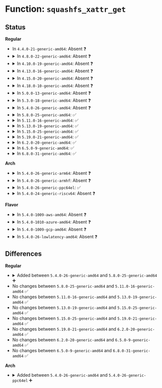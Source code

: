 # Function: <code>squashfs_xattr_get</code>

## Status
<b>Regular</b>
<ul>
<li>
In <code>4.4.0-21-generic-amd64</code>: Absent ❓
</li>
<li>
<details>
<summary>In <code>4.8.0-22-generic-amd64</code>: Absent ❓</summary>

```json
{
  "name": "squashfs_xattr_get",
  "collision_type": "Unique Static",
  "inline_type": "Full",
  "funcs": [
    {
      "addr": 18446744071582144505,
      "name": "squashfs_xattr_get",
      "external": false,
      "loc": "fs/squashfs/xattr.c:118",
      "file": "fs/squashfs/xattr.c",
      "inline": "not declared, inlined",
      "caller_inline": [
        "fs/squashfs/xattr.c:squashfs_xattr_handler_get"
      ],
      "caller_func": []
    }
  ],
  "symbols": []
}
```
</details>
</li>
<li>
<details>
<summary>In <code>4.10.0-19-generic-amd64</code>: Absent ❓</summary>

```json
{
  "name": "squashfs_xattr_get",
  "collision_type": "Unique Static",
  "inline_type": "Full",
  "funcs": [
    {
      "addr": 18446744071582234025,
      "name": "squashfs_xattr_get",
      "external": false,
      "loc": "fs/squashfs/xattr.c:118",
      "file": "fs/squashfs/xattr.c",
      "inline": "not declared, inlined",
      "caller_inline": [
        "fs/squashfs/xattr.c:squashfs_xattr_handler_get"
      ],
      "caller_func": []
    }
  ],
  "symbols": []
}
```
</details>
</li>
<li>
<details>
<summary>In <code>4.13.0-16-generic-amd64</code>: Absent ❓</summary>

```json
{
  "name": "squashfs_xattr_get",
  "collision_type": "Unique Static",
  "inline_type": "Full",
  "funcs": [
    {
      "addr": 18446744071582318809,
      "name": "squashfs_xattr_get",
      "external": false,
      "loc": "fs/squashfs/xattr.c:118",
      "file": "fs/squashfs/xattr.c",
      "inline": "not declared, inlined",
      "caller_inline": [
        "fs/squashfs/xattr.c:squashfs_xattr_handler_get"
      ],
      "caller_func": []
    }
  ],
  "symbols": []
}
```
</details>
</li>
<li>
<details>
<summary>In <code>4.15.0-20-generic-amd64</code>: Absent ❓</summary>

```json
{
  "name": "squashfs_xattr_get",
  "collision_type": "Unique Static",
  "inline_type": "Full",
  "funcs": [
    {
      "addr": 18446744071582468201,
      "name": "squashfs_xattr_get",
      "external": false,
      "loc": "fs/squashfs/xattr.c:118",
      "file": "fs/squashfs/xattr.c",
      "inline": "not declared, inlined",
      "caller_inline": [
        "fs/squashfs/xattr.c:squashfs_xattr_handler_get"
      ],
      "caller_func": []
    }
  ],
  "symbols": []
}
```
</details>
</li>
<li>
<details>
<summary>In <code>4.18.0-10-generic-amd64</code>: Absent ❓</summary>

```json
{
  "name": "squashfs_xattr_get",
  "collision_type": "Unique Static",
  "inline_type": "Full",
  "funcs": [
    {
      "addr": 18446744071582659248,
      "name": "squashfs_xattr_get",
      "external": false,
      "loc": "fs/squashfs/xattr.c:118",
      "file": "fs/squashfs/xattr.c",
      "inline": "not declared, inlined",
      "caller_inline": [
        "fs/squashfs/xattr.c:squashfs_xattr_handler_get"
      ],
      "caller_func": []
    }
  ],
  "symbols": []
}
```
</details>
</li>
<li>
<details>
<summary>In <code>5.0.0-13-generic-amd64</code>: Absent ❓</summary>

```json
{
  "name": "squashfs_xattr_get",
  "collision_type": "Unique Static",
  "inline_type": "Full",
  "funcs": [
    {
      "addr": 18446744071582761136,
      "name": "squashfs_xattr_get",
      "external": false,
      "loc": "fs/squashfs/xattr.c:118",
      "file": "fs/squashfs/xattr.c",
      "inline": "not declared, inlined",
      "caller_inline": [
        "fs/squashfs/xattr.c:squashfs_xattr_handler_get"
      ],
      "caller_func": []
    }
  ],
  "symbols": []
}
```
</details>
</li>
<li>
<details>
<summary>In <code>5.3.0-18-generic-amd64</code>: Absent ❓</summary>

```json
{
  "name": "squashfs_xattr_get",
  "collision_type": "Unique Static",
  "inline_type": "Full",
  "funcs": [
    {
      "addr": 18446744071582935393,
      "name": "squashfs_xattr_get",
      "external": false,
      "loc": "fs/squashfs/xattr.c:105",
      "file": "fs/squashfs/xattr.c",
      "inline": "not declared, inlined",
      "caller_inline": [
        "fs/squashfs/xattr.c:squashfs_xattr_handler_get"
      ],
      "caller_func": []
    }
  ],
  "symbols": []
}
```
</details>
</li>
<li>
<details>
<summary>In <code>5.4.0-26-generic-amd64</code>: Absent ❓</summary>

```json
{
  "name": "squashfs_xattr_get",
  "collision_type": "Unique Static",
  "inline_type": "Full",
  "funcs": [
    {
      "addr": 18446744071583042017,
      "name": "squashfs_xattr_get",
      "external": false,
      "loc": "fs/squashfs/xattr.c:105",
      "file": "fs/squashfs/xattr.c",
      "inline": "not declared, inlined",
      "caller_inline": [
        "fs/squashfs/xattr.c:squashfs_xattr_handler_get"
      ],
      "caller_func": []
    }
  ],
  "symbols": []
}
```
</details>
</li>
<li>
<details>
<summary>In <code>5.8.0-25-generic-amd64</code>: ✅</summary>

```c
int squashfs_xattr_get(struct inode * inode, int name_index, const char * name, void * buffer, size_t buffer_size)
```

```json
{
  "name": "squashfs_xattr_get",
  "collision_type": "Unique Static",
  "inline_type": "No",
  "funcs": [
    {
      "addr": 18446744071583359920,
      "name": "squashfs_xattr_get",
      "external": false,
      "loc": "fs/squashfs/xattr.c:105",
      "file": "fs/squashfs/xattr.c",
      "inline": "seen, unknown",
      "caller_inline": [],
      "caller_func": [
        "fs/squashfs/xattr.c:squashfs_xattr_handler_get"
      ]
    }
  ],
  "symbols": [
    {
      "addr": 18446744071583359920,
      "name": "squashfs_xattr_get",
      "section": ".text",
      "bind": "STB_LOCAL",
      "size": 654
    }
  ]
}
```
</details>
</li>
<li>
<details>
<summary>In <code>5.11.0-16-generic-amd64</code>: ✅</summary>

```c
int squashfs_xattr_get(struct inode * inode, int name_index, const char * name, void * buffer, size_t buffer_size)
```

```json
{
  "name": "squashfs_xattr_get",
  "collision_type": "Unique Static",
  "inline_type": "No",
  "funcs": [
    {
      "addr": 18446744071583475984,
      "name": "squashfs_xattr_get",
      "external": false,
      "loc": "fs/squashfs/xattr.c:105",
      "file": "fs/squashfs/xattr.c",
      "inline": "seen, unknown",
      "caller_inline": [],
      "caller_func": [
        "fs/squashfs/xattr.c:squashfs_xattr_handler_get"
      ]
    }
  ],
  "symbols": [
    {
      "addr": 18446744071583475984,
      "name": "squashfs_xattr_get",
      "section": ".text",
      "bind": "STB_LOCAL",
      "size": 654
    }
  ]
}
```
</details>
</li>
<li>
<details>
<summary>In <code>5.13.0-19-generic-amd64</code>: ✅</summary>

```c
int squashfs_xattr_get(struct inode * inode, int name_index, const char * name, void * buffer, size_t buffer_size)
```

```json
{
  "name": "squashfs_xattr_get",
  "collision_type": "Unique Static",
  "inline_type": "No",
  "funcs": [
    {
      "addr": 18446744071583498192,
      "name": "squashfs_xattr_get",
      "external": false,
      "loc": "fs/squashfs/xattr.c:105",
      "file": "fs/squashfs/xattr.c",
      "inline": "seen, unknown",
      "caller_inline": [],
      "caller_func": [
        "fs/squashfs/xattr.c:squashfs_xattr_handler_get"
      ]
    }
  ],
  "symbols": [
    {
      "addr": 18446744071583498192,
      "name": "squashfs_xattr_get",
      "section": ".text",
      "bind": "STB_LOCAL",
      "size": 654
    }
  ]
}
```
</details>
</li>
<li>
<details>
<summary>In <code>5.15.0-25-generic-amd64</code>: ✅</summary>

```c
int squashfs_xattr_get(struct inode * inode, int name_index, const char * name, void * buffer, size_t buffer_size)
```

```json
{
  "name": "squashfs_xattr_get",
  "collision_type": "Unique Static",
  "inline_type": "No",
  "funcs": [
    {
      "addr": 18446744071583853120,
      "name": "squashfs_xattr_get",
      "external": false,
      "loc": "fs/squashfs/xattr.c:105",
      "file": "fs/squashfs/xattr.c",
      "inline": "seen, unknown",
      "caller_inline": [],
      "caller_func": [
        "fs/squashfs/xattr.c:squashfs_xattr_handler_get"
      ]
    }
  ],
  "symbols": [
    {
      "addr": 18446744071583853120,
      "name": "squashfs_xattr_get",
      "section": ".text",
      "bind": "STB_LOCAL",
      "size": 654
    }
  ]
}
```
</details>
</li>
<li>
<details>
<summary>In <code>5.19.0-21-generic-amd64</code>: ✅</summary>

```c
int squashfs_xattr_get(struct inode * inode, int name_index, const char * name, void * buffer, size_t buffer_size)
```

```json
{
  "name": "squashfs_xattr_get",
  "collision_type": "Unique Static",
  "inline_type": "No",
  "funcs": [
    {
      "addr": 18446744071584423216,
      "name": "squashfs_xattr_get",
      "external": false,
      "loc": "fs/squashfs/xattr.c:105",
      "file": "fs/squashfs/xattr.c",
      "inline": "seen, unknown",
      "caller_inline": [],
      "caller_func": [
        "fs/squashfs/xattr.c:squashfs_xattr_handler_get"
      ]
    }
  ],
  "symbols": [
    {
      "addr": 18446744071584423216,
      "name": "squashfs_xattr_get",
      "section": ".text",
      "bind": "STB_LOCAL",
      "size": 718
    }
  ]
}
```
</details>
</li>
<li>
<details>
<summary>In <code>6.2.0-20-generic-amd64</code>: ✅</summary>

```c
int squashfs_xattr_get(struct inode * inode, int name_index, const char * name, void * buffer, size_t buffer_size)
```

```json
{
  "name": "squashfs_xattr_get",
  "collision_type": "Unique Static",
  "inline_type": "No",
  "funcs": [
    {
      "addr": 18446744071585083888,
      "name": "squashfs_xattr_get",
      "external": false,
      "loc": "fs/squashfs/xattr.c:105",
      "file": "fs/squashfs/xattr.c",
      "inline": "seen, unknown",
      "caller_inline": [],
      "caller_func": [
        "fs/squashfs/xattr.c:squashfs_xattr_handler_get"
      ]
    }
  ],
  "symbols": [
    {
      "addr": 18446744071585083888,
      "name": "squashfs_xattr_get",
      "section": ".text",
      "bind": "STB_LOCAL",
      "size": 718
    }
  ]
}
```
</details>
</li>
<li>
<details>
<summary>In <code>6.5.0-9-generic-amd64</code>: ✅</summary>

```c
int squashfs_xattr_get(struct inode * inode, int name_index, const char * name, void * buffer, size_t buffer_size)
```

```json
{
  "name": "squashfs_xattr_get",
  "collision_type": "Unique Static",
  "inline_type": "No",
  "funcs": [
    {
      "addr": 18446744071585313504,
      "name": "squashfs_xattr_get",
      "external": false,
      "loc": "fs/squashfs/xattr.c:105",
      "file": "fs/squashfs/xattr.c",
      "inline": "seen, unknown",
      "caller_inline": [],
      "caller_func": [
        "fs/squashfs/xattr.c:squashfs_xattr_handler_get"
      ]
    }
  ],
  "symbols": [
    {
      "addr": 18446744071585313504,
      "name": "squashfs_xattr_get",
      "section": ".text",
      "bind": "STB_LOCAL",
      "size": 718
    }
  ]
}
```
</details>
</li>
<li>
<details>
<summary>In <code>6.8.0-31-generic-amd64</code>: ✅</summary>

```c
int squashfs_xattr_get(struct inode * inode, int name_index, const char * name, void * buffer, size_t buffer_size)
```

```json
{
  "name": "squashfs_xattr_get",
  "collision_type": "Unique Static",
  "inline_type": "No",
  "funcs": [
    {
      "addr": 18446744071585547952,
      "name": "squashfs_xattr_get",
      "external": false,
      "loc": "fs/squashfs/xattr.c:105",
      "file": "fs/squashfs/xattr.c",
      "inline": "seen, unknown",
      "caller_inline": [],
      "caller_func": [
        "fs/squashfs/xattr.c:squashfs_xattr_handler_get"
      ]
    }
  ],
  "symbols": [
    {
      "addr": 18446744071585547952,
      "name": "squashfs_xattr_get",
      "section": ".text",
      "bind": "STB_LOCAL",
      "size": 718
    }
  ]
}
```
</details>
</li>
</ul>
<b>Arch</b>
<ul>
<li>
<details>
<summary>In <code>5.4.0-26-generic-arm64</code>: Absent ❓</summary>

```json
{
  "name": "squashfs_xattr_get",
  "collision_type": "Unique Static",
  "inline_type": "Full",
  "funcs": [
    {
      "addr": 18446603336494738232,
      "name": "squashfs_xattr_get",
      "external": false,
      "loc": "fs/squashfs/xattr.c:105",
      "file": "fs/squashfs/xattr.c",
      "inline": "not declared, inlined",
      "caller_inline": [
        "fs/squashfs/xattr.c:squashfs_xattr_handler_get"
      ],
      "caller_func": []
    }
  ],
  "symbols": []
}
```
</details>
</li>
<li>
<details>
<summary>In <code>5.4.0-26-generic-armhf</code>: Absent ❓</summary>

```json
{
  "name": "squashfs_xattr_get",
  "collision_type": "Unique Static",
  "inline_type": "Full",
  "funcs": [
    {
      "addr": 3228173684,
      "name": "squashfs_xattr_get",
      "external": false,
      "loc": "fs/squashfs/xattr.c:105",
      "file": "fs/squashfs/xattr.c",
      "inline": "not declared, inlined",
      "caller_inline": [
        "fs/squashfs/xattr.c:squashfs_xattr_handler_get"
      ],
      "caller_func": []
    }
  ],
  "symbols": []
}
```
</details>
</li>
<li>
<details>
<summary>In <code>5.4.0-26-generic-ppc64el</code>: ✅</summary>

```c
int squashfs_xattr_get(struct inode * inode, int name_index, const char * name, void * buffer, size_t buffer_size)
```

```json
{
  "name": "squashfs_xattr_get",
  "collision_type": "Unique Static",
  "inline_type": "No",
  "funcs": [
    {
      "addr": 13835058055288564320,
      "name": "squashfs_xattr_get",
      "external": false,
      "loc": "fs/squashfs/xattr.c:105",
      "file": "fs/squashfs/xattr.c",
      "inline": "seen, unknown",
      "caller_inline": [],
      "caller_func": [
        "fs/squashfs/xattr.c:squashfs_xattr_handler_get"
      ]
    }
  ],
  "symbols": [
    {
      "addr": 13835058055288564320,
      "name": "squashfs_xattr_get",
      "section": ".text",
      "bind": "STB_LOCAL",
      "size": 872
    }
  ]
}
```
</details>
</li>
<li>
<details>
<summary>In <code>5.4.0-24-generic-riscv64</code>: Absent ❓</summary>

```json
{
  "name": "squashfs_xattr_get",
  "collision_type": "Unique Static",
  "inline_type": "Full",
  "funcs": [
    {
      "addr": 18446743936274084632,
      "name": "squashfs_xattr_get",
      "external": false,
      "loc": "fs/squashfs/xattr.c:105",
      "file": "fs/squashfs/xattr.c",
      "inline": "not declared, inlined",
      "caller_inline": [
        "fs/squashfs/xattr.c:squashfs_xattr_handler_get"
      ],
      "caller_func": []
    }
  ],
  "symbols": []
}
```
</details>
</li>
</ul>
<b>Flavor</b>
<ul>
<li>
<details>
<summary>In <code>5.4.0-1009-aws-amd64</code>: Absent ❓</summary>

```json
{
  "name": "squashfs_xattr_get",
  "collision_type": "Unique Static",
  "inline_type": "Full",
  "funcs": [
    {
      "addr": 18446744071583010753,
      "name": "squashfs_xattr_get",
      "external": false,
      "loc": "fs/squashfs/xattr.c:105",
      "file": "fs/squashfs/xattr.c",
      "inline": "not declared, inlined",
      "caller_inline": [
        "fs/squashfs/xattr.c:squashfs_xattr_handler_get"
      ],
      "caller_func": []
    }
  ],
  "symbols": []
}
```
</details>
</li>
<li>
<details>
<summary>In <code>5.4.0-1010-azure-amd64</code>: Absent ❓</summary>

```json
{
  "name": "squashfs_xattr_get",
  "collision_type": "Unique Static",
  "inline_type": "Full",
  "funcs": [
    {
      "addr": 18446744071582947905,
      "name": "squashfs_xattr_get",
      "external": false,
      "loc": "fs/squashfs/xattr.c:105",
      "file": "fs/squashfs/xattr.c",
      "inline": "not declared, inlined",
      "caller_inline": [
        "fs/squashfs/xattr.c:squashfs_xattr_handler_get"
      ],
      "caller_func": []
    }
  ],
  "symbols": []
}
```
</details>
</li>
<li>
<details>
<summary>In <code>5.4.0-1009-gcp-amd64</code>: Absent ❓</summary>

```json
{
  "name": "squashfs_xattr_get",
  "collision_type": "Unique Static",
  "inline_type": "Full",
  "funcs": [
    {
      "addr": 18446744071582999361,
      "name": "squashfs_xattr_get",
      "external": false,
      "loc": "fs/squashfs/xattr.c:105",
      "file": "fs/squashfs/xattr.c",
      "inline": "not declared, inlined",
      "caller_inline": [
        "fs/squashfs/xattr.c:squashfs_xattr_handler_get"
      ],
      "caller_func": []
    }
  ],
  "symbols": []
}
```
</details>
</li>
<li>
<details>
<summary>In <code>5.4.0-26-lowlatency-amd64</code>: Absent ❓</summary>

```json
{
  "name": "squashfs_xattr_get",
  "collision_type": "Unique Static",
  "inline_type": "Full",
  "funcs": [
    {
      "addr": 18446744071583088593,
      "name": "squashfs_xattr_get",
      "external": false,
      "loc": "fs/squashfs/xattr.c:105",
      "file": "fs/squashfs/xattr.c",
      "inline": "not declared, inlined",
      "caller_inline": [
        "fs/squashfs/xattr.c:squashfs_xattr_handler_get"
      ],
      "caller_func": []
    }
  ],
  "symbols": []
}
```
</details>
</li>
</ul>

## Differences
<b>Regular</b>
<ul>
<li>
<details>
<summary>Added between <code>5.4.0-26-generic-amd64</code> and <code>5.8.0-25-generic-amd64</code> ➕</summary>

```c
int squashfs_xattr_get(struct inode * inode, int name_index, const char * name, void * buffer, size_t buffer_size)
```
</details>
</li>
<li>
No changes between <code>5.8.0-25-generic-amd64</code> and <code>5.11.0-16-generic-amd64</code> ✅
</li>
<li>
No changes between <code>5.11.0-16-generic-amd64</code> and <code>5.13.0-19-generic-amd64</code> ✅
</li>
<li>
No changes between <code>5.13.0-19-generic-amd64</code> and <code>5.15.0-25-generic-amd64</code> ✅
</li>
<li>
No changes between <code>5.15.0-25-generic-amd64</code> and <code>5.19.0-21-generic-amd64</code> ✅
</li>
<li>
No changes between <code>5.19.0-21-generic-amd64</code> and <code>6.2.0-20-generic-amd64</code> ✅
</li>
<li>
No changes between <code>6.2.0-20-generic-amd64</code> and <code>6.5.0-9-generic-amd64</code> ✅
</li>
<li>
No changes between <code>6.5.0-9-generic-amd64</code> and <code>6.8.0-31-generic-amd64</code> ✅
</li>
</ul>
<b>Arch</b>
<ul>
<li>
<details>
<summary>Added between <code>5.4.0-26-generic-amd64</code> and <code>5.4.0-26-generic-ppc64el</code> ➕</summary>

```c
int squashfs_xattr_get(struct inode * inode, int name_index, const char * name, void * buffer, size_t buffer_size)
```
</details>
</li>
</ul>
